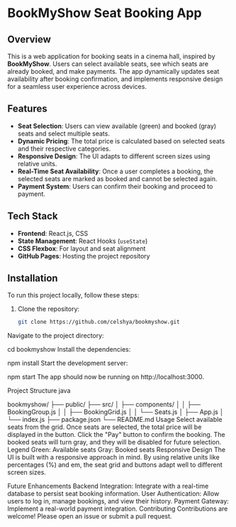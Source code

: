 # BookMyShow Seat Booking App

## Overview

This is a web application for booking seats in a cinema hall, inspired by **BookMyShow**. Users can select available seats, see which seats are already booked, and make payments. The app dynamically updates seat availability after booking confirmation, and implements responsive design for a seamless user experience across devices.

## Features

- **Seat Selection**: Users can view available (green) and booked (gray) seats and select multiple seats.
- **Dynamic Pricing**: The total price is calculated based on selected seats and their respective categories.
- **Responsive Design**: The UI adapts to different screen sizes using relative units.
- **Real-Time Seat Availability**: Once a user completes a booking, the selected seats are marked as booked and cannot be selected again.
- **Payment System**: Users can confirm their booking and proceed to payment.

## Tech Stack

- **Frontend**: React.js, CSS
- **State Management**: React Hooks (`useState`)
- **CSS Flexbox**: For layout and seat alignment
- **GitHub Pages**: Hosting the project repository

## Installation

To run this project locally, follow these steps:

1. Clone the repository:

   ```bash
   git clone https://github.com/celshya/bookmyshow.git
Navigate to the project directory:


cd bookmyshow
Install the dependencies:

npm install
Start the development server:


npm start
The app should now be running on http://localhost:3000.

Project Structure
java

bookmyshow/
├── public/
├── src/
│   ├── components/
│   │   ├── BookingGroup.js
│   │   ├── BookingGrid.js
│   │   └── Seats.js
│   ├── App.js
│   └── index.js
├── package.json
└── README.md
Usage
Select available seats from the grid.
Once seats are selected, the total price will be displayed in the button.
Click the "Pay" button to confirm the booking. The booked seats will turn gray, and they will be disabled for future selection.
Legend
Green: Available seats
Gray: Booked seats
Responsive Design
The UI is built with a responsive approach in mind. By using relative units like percentages (%) and em, the seat grid and buttons adapt well to different screen sizes.

Future Enhancements
Backend Integration: Integrate with a real-time database to persist seat booking information.
User Authentication: Allow users to log in, manage bookings, and view their history.
Payment Gateway: Implement a real-world payment integration.
Contributing
Contributions are welcome! Please open an issue or submit a pull request.
